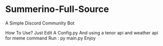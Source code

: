 # Summerino-Full-Source
A Simple Discord Community Bot




How To Use?
Just Edit A Config.py 
And using a tenor api and weather api for meme command 
Run : py main.py 
Enjoy
